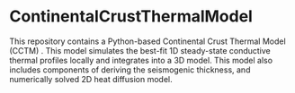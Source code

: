 # ContinentalCrustThermalModel
This repository contains a Python-based Continental Crust Thermal Model (CCTM) . This model simulates the best-fit 1D steady-state conductive thermal profiles locally and integrates into a 3D model. This model also includes components of deriving the seismogenic thickness, and numerically solved 2D heat diffusion model.
